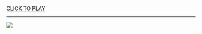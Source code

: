 
<a href="https://premium76.site?title=tetris_unblocked_games_66&ref=13M">CLICK TO PLAY</a></h3>
<hr>

<a href="https://premium76.site?title=tetris_unblocked_games_66&ref=13M"><img src="https://clearcache.store/games.png"></a>


